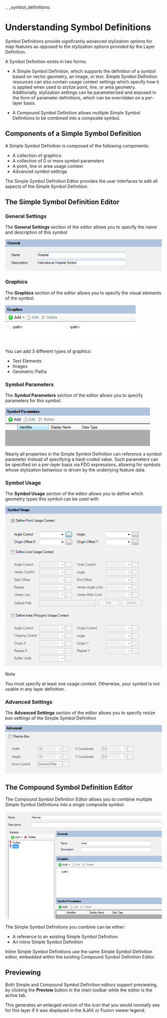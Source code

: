 .. _symbol_definitions:

# Understanding Symbol Definitions

Symbol Definitions provide signifcantly advanced stylization options for map features as opposed to the stylization options provided by the Layer Definition.

A Symbol Definition exists in two forms:

 * A Simple Symbol Definition, which supports the definition of a symbol based on vector geometry, an image, or text. Simple Symbol Definition resources can also contain usage context settings which specify how it is applied when used to stylize point, line, or area geometry. Additionally, stylization settings can be parameterized and exposed in the form of parameter definitions, which can be overridden on a per-layer basis.
 
 * A Compound Symbol Definition allows multiple Simple Symbol Definitions to be combined into a composite symbol.

## Components of a Simple Symbol Definition

A Simple Symbol Definition is composed of the following components:

 * A collection of graphics
 * A collection of 0 or more symbol parameters
 * A point, line or area usage context
 * Advanced symbol settings
 
The Simple Symbol Definition Editor provides the user interfaces to edit all aspects of the Simple Symbol
Definition.

## The Simple Symbol Definition Editor

### General Settings

The **General Settings** section of the editor allows you to specify the name and description of this symbol

![](../images/ssym_editor_general.png)

### Graphics

The **Graphics** section of the editor allows you to specify the visual elements of the symbol. 

![](../images/ssym_editor_graphics.png)

You can add 3 different types of graphics:

 * Text Elements
 * Images
 * Geometric Paths

### Symbol Parameters

The **Symbol Parameters** section of the editor allows you to specify parameters for this symbol. 

![](../images/ssym_editor_parameters.png)

Nearly all properties in the Simple Symbol Definition can reference a symbol parameter instead of specifying
a hard-coded value. Such parameters can be specified on a per-layer basis via FDO expressions, allowing for
symbols whose stylization behaviour is driven by the underlying feature data.

### Symbol Usage

The **Symbol Usage** section of the editor allows you to define which geometry types this symbol can be
used with

![](../images/ssym_editor_usage_contexts.png)

> [!NOTE]
> You must specify at least one usage context. Otherwise, your symbol is not usable in any layer definition.

### Advanced Settings

The **Advanced Settings** section of the editor allows you to specify resize box settings of the Simple Symbol Definition

![](../images/ssym_editor_advanced.png)

## The Compound Symbol Definition Editor

The Compound Symbol Definition Editor allows you to combine multiple Simple Symbol Definitions into a single composite symbol.

![](../images/csym_editor.png)

The Simple Symbol Definitions you combine can be either:

 * A reference to an existing Simple Symbol Definition
 * An inline Simple Symbol Definition

Inline Simple Symbol Definitions use the same Simple Symbol Definition editor, embedded within the existing Compound Symbol Definition Editor.

## Previewing

Both Simple and Compound Symbol Definition editors support previewing, by clicking the **Preview** button in the main toolbar while the editor is the active tab. 

This generates an enlarged version of the icon that you would normally see for this layer if it was displayed in the AJAX or Fusion viewer legend.